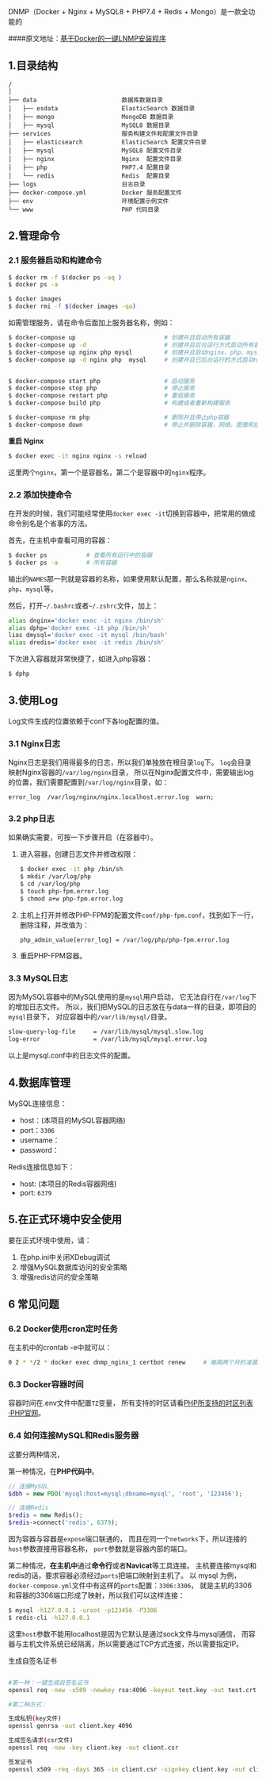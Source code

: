 DNMP（Docker + Nginx + MySQL8 + PHP7.4 + Redis + Mongo）是一款全功能的

####原文地址：[基于Docker的一键LNMP安装程序](https://gitee.com/Jhoushuai/dnmp)
## 1.目录结构
```
/
│ 
├── data                        数据库数据目录
│   ├── esdata                  ElasticSearch 数据目录
│   ├── mongo                   MongoDB 数据目录
│   ├── mysql                   MySQL8 数据目录
├── services                    服务构建文件和配置文件目录
│   ├── elasticsearch           ElasticSearch 配置文件目录
│   ├── mysql                   MySQL8 配置文件目录
│   ├── nginx                   Nginx  配置文件目录
│   ├── php                     PHP7.4 配置目录
│   └── redis                   Redis  配置目录
├── logs                        日志目录
├── docker-compose.yml          Docker 服务配置文件
├── env                         环境配置示例文件
└── www                         PHP 代码目录
```


## 2.管理命令
### 2.1 服务器启动和构建命令
```bash
$ docker rm -f $(docker ps -aq )
$ docker ps -a

$ docker images
$ docker rmi -f $(docker images -qa)

```
如需管理服务，请在命令后面加上服务器名称，例如：
```bash
$ docker-compose up                         # 创建并且启动所有容器
$ docker-compose up -d                      # 创建并且后台运行方式启动所有容器
$ docker-compose up nginx php mysql         # 创建并且启动nginx、php、mysql的多个容器
$ docker-compose up -d nginx php  mysql     # 创建并且已后台运行的方式启动nginx、php、mysql容器


$ docker-compose start php                  # 启动服务
$ docker-compose stop php                   # 停止服务
$ docker-compose restart php                # 重启服务
$ docker-compose build php                  # 构建或者重新构建服务

$ docker-compose rm php                     # 删除并且停止php容器
$ docker-compose down                       # 停止并删除容器，网络，图像和挂载卷

```
**重启 Nginx**
```bash
$ docker exec -it nginx nginx -s reload
```
这里两个`nginx`，第一个是容器名，第二个是容器中的`nginx`程序。


### 2.2 添加快捷命令
在开发的时候，我们可能经常使用`docker exec -it`切换到容器中，把常用的做成命令别名是个省事的方法。

首先，在主机中查看可用的容器：
```bash
$ docker ps           # 查看所有运行中的容器
$ docker ps -a        # 所有容器
```
输出的`NAMES`那一列就是容器的名称，如果使用默认配置，那么名称就是`nginx`、`php`、`mysql`等。

然后，打开`~/.bashrc`或者`~/.zshrc`文件，加上：
```bash
alias dnginx='docker exec -it nginx /bin/sh'
alias dphp='docker exec -it php /bin/sh'
lias dmysql='docker exec -it mysql /bin/bash'
alias dredis='docker exec -it redis /bin/sh'
```
下次进入容器就非常快捷了，如进入php容器：
```bash
$ dphp
```

## 3.使用Log
Log文件生成的位置依赖于conf下各log配置的值。
### 3.1 Nginx日志
Nginx日志是我们用得最多的日志，所以我们单独放在根目录`log`下。
`log`会目录映射Nginx容器的`/var/log/nginx`目录，
所以在Nginx配置文件中，需要输出log的位置，我们需要配置到`/var/log/nginx`目录，如：
```
error_log  /var/log/nginx/nginx.localhost.error.log  warn;
```

### 3.2 php日志
如果确实需要，可按一下步骤开启（在容器中）。
1. 进入容器，创建日志文件并修改权限：
    ```bash
    $ docker exec -it php /bin/sh
    $ mkdir /var/log/php
    $ cd /var/log/php
    $ touch php-fpm.error.log
    $ chmod a+w php-fpm.error.log
    ```
2. 主机上打开并修改PHP-FPM的配置文件`conf/php-fpm.conf`，找到如下一行，删除注释，并改值为：
    ```
    php_admin_value[error_log] = /var/log/php/php-fpm.error.log
    ```
3. 重启PHP-FPM容器。

### 3.3 MySQL日志
因为MySQL容器中的MySQL使用的是`mysql`用户启动，
它无法自行在`/var/log`下的增加日志文件。
所以，我们把MySQL的日志放在与data一样的目录，即项目的`mysql`目录下，
对应容器中的`/var/lib/mysql/`目录。
```bash
slow-query-log-file     = /var/lib/mysql/mysql.slow.log
log-error               = /var/lib/mysql/mysql.error.log
```
以上是mysql.conf中的日志文件的配置。



## 4.数据库管理

MySQL连接信息：
- host：(本项目的MySQL容器网络)
- port：`3306`
- username：
- password：



Redis连接信息如下：
- host: (本项目的Redis容器网络)
- port: `6379`


## 5.在正式环境中安全使用
要在正式环境中使用，请：
1. 在php.ini中关闭XDebug调试
2. 增强MySQL数据库访问的安全策略
3. 增强redis访问的安全策略


## 6 常见问题
### 6.2 Docker使用cron定时任务
在主机中的crontab -e中就可以：
```bash
0 2 * */2 * docker exec dnmp_nginx_1 certbot renew     # 每隔两个月的凌晨2点执行更新
```

### 6.3 Docker容器时间
容器时间在.env文件中配置`TZ`变量，
所有支持的时区请看[PHP所支持的时区列表·PHP官网](https://www.php.net/manual/zh/timezones.php)。

### 6.4 如何连接MySQL和Redis服务器
这要分两种情况，

第一种情况，在**PHP代码中**。
```php
// 连接MySQL
$dbh = new PDO('mysql:host=mysql;dbname=mysql', 'root', '123456');

// 连接Redis
$redis = new Redis();
$redis->connect('redis', 6379);
```
因为容器与容器是`expose`端口联通的，
而且在同一个`networks`下，所以连接的`host`参数直接用容器名称，
`port`参数就是容器内部的端口。

第二种情况，**在主机中**通过**命令行**或者**Navicat**等工具连接。
主机要连接mysql和redis的话，要求容器必须经过`ports`把端口映射到主机了。
以 mysql 为例，`docker-compose.yml`文件中有这样的`ports`配置：`3306:3306`，
就是主机的3306和容器的3306端口形成了映射，所以我们可以这样连接：
```bash
$ mysql -h127.0.0.1 -uroot -p123456 -P3306
$ redis-cli -h127.0.0.1
```
这里`host`参数不能用localhost是因为它默认是通过sock文件与mysql通信，
而容器与主机文件系统已经隔离，所以需要通过TCP方式连接，所以需要指定IP。

生成自签名证书
```bash

#第一种：一键生成自签名证书
openssl req -new -x509 -newkey rsa:4096 -keyout test.key -out test.crt

#第二种方式：

生成私钥(key文件)
openssl genrsa -out client.key 4096

生成签名请求(csr文件)
openssl req -new -key client.key -out client.csr

签发证书
openssl x509 -req -days 365 -in client.csr -signkey client.key -out client.crt

```


